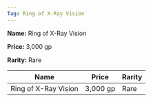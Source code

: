 ```yaml
---
Tag: Ring of X-Ray Vision
---
```


**Name:** Ring of X-Ray Vision

**Price:** 3,000 gp

**Rarity:** Rare

| Name     | Price     | Rarity     |
| -------- | --------- | ---------- |
| Ring of X-Ray Vision | 3,000 gp | Rare |
